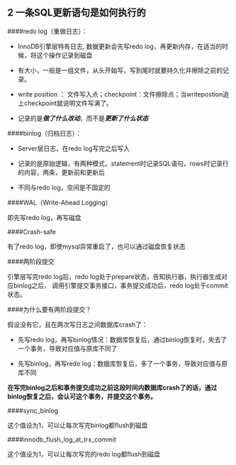 ## 2  一条SQL更新语句是如何执行的

####redo log（重做日志）： 

* InnoDB引擎层特有日志, 数据更新会先写redo log，再更新内存，在适当的时候，将这个操作记录到磁盘 

* 有大小，一般是一组文件，从头开始写，写到尾时就要持久化并擦除之前的记录。 

* write position ： 文件写入点；checkpoint：文件擦除点；当writepostion追上checkpoint就说明文件写满了。 

* 记录的是***做了什么改动***，而不是***更新了什么状态***

####binlog（归档日志）： 

* Server层日志，在redo log写完之后写入 

* 记录的是原始逻辑，有两种模式，statement时记录SQL语句，rows时记录行的内容，两条，更新前和更新后
* 不同与redo log，空间是不固定的 

####WAL（Write-Ahead Logging）

即先写redo log，再写磁盘 



####Crash-safe

有了redo log，即使mysql异常重启了，也可以通过磁盘恢复状态 

####两阶段提交

引擎层写完redo log后，redo log处于prepare状态，告知执行器，执行器生成对应binlog之后， 调用引擎提交事务接口，事务提交成功后，redo log处于commit状态。 



####为什么要有两阶段提交？ 

假设没有它，且在两次写日志之间数据库crash了： 

* 先写redo log，再写binlog情况：数据库恢复后，通过binlog恢复时，失去了一个事务，导致对应值与原库不同了 

* 先写binlog，再写redo log：数据库恢复后，多了一个事务，导致对应值与原库不同 

**在写完binlog之后和事务提交成功之前这段时间内数据库crash了的话，通过binlog恢复之后，会认可这个事务，并提交这个事务。**



####sync_binlog

这个值设为1，可以让每次写完binlog都flush到磁盘

####innodb_flush_log_at_trx_commit

这个值设为1，可以让每次写完的redo log都flush到磁盘
